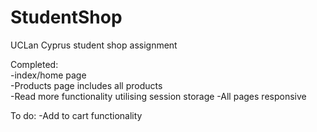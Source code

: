 # StudentShop
UCLan Cyprus student shop assignment


Completed:
<br>-index/home page
<br>-Products page includes all products
<br>-Read more functionality utilising session storage
-All pages responsive

To do:
-Add to cart functionality



